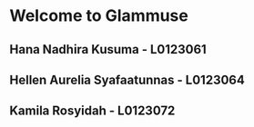 # Welcome to Glammuse
## Hana Nadhira Kusuma - L0123061
## Hellen Aurelia Syafaatunnas - L0123064
## Kamila Rosyidah - L0123072
